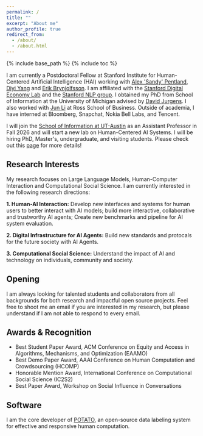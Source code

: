 ```yaml
---
permalink: /
title: ""
excerpt: "About me"
author_profile: true
redirect_from: 
  - /about/
  - /about.html
---
```


{% include base_path %}
{% include toc %}

I am currently a Postdoctoral Fellow at Stanford Institute for Human-Centered Artificial Intelligence (HAI) working with [Alex 'Sandy' Pentland](https://www.media.mit.edu/people/sandy/overview/), [Diyi Yang](https://cs.stanford.edu/~diyiy/) and [Erik Brynjolfsson](https://www.brynjolfsson.com). I am affiliated with the [Stanford Digital Economy Lab](https://digitaleconomy.stanford.edu) and the [Stanford NLP group](https://nlp.stanford.edu). I obtained my PhD from School of Information at the University of Michigan advised by [David Jurgens](http://jurgens.people.si.umich.edu/). I also worked with [Jun Li](https://michiganross.umich.edu/faculty-research/faculty/jun-li) at Ross School of Business. 
Outside of academia, I have interned at Bloomberg, Snapchat, Nokia Bell Labs, and Tencent.

I will join the [School of Information at UT-Austin](https://ischool.utexas.edu) as an Assistant Professor in Fall 2026 and will start a new lab on Human-Centered AI Systems. I will be hiring PhD, Master's, undergraduate, and visiting students. Please check out this [page](https://jiaxin-pei.github.io/working-with-me/) for more details! 


## Research Interests
My research focuses on Large Language Models, Human-Computer Interaction and Computational Social Science. I am currently interested in the following research directions:

**1. Human-AI Interaction:** Develop new interfaces and systems for human users to better interact with AI models; build more interactive, collaborative and trustworthy AI agents; Create new benchmarks and pipeline for AI system evaluation.

**2. Digital Infrastructure for AI Agents:** Build new standards and protocals for the future society with AI Agents. 

**3. Computational Social Science:** Understand the impact of AI and technology on individuals, community and society. 


## Opening 
I am always looking for talented students and collaborators from all backgrounds for both research and impactful open source projects. Feel free to shoot me an email if you are interested in my research, but please understand if I am not able to respond to every email.


## Awards & Recognition

* Best Student Paper Award, ACM Conference on Equity and Access in Algorithms, Mechanisms, and Optimization (EAAMO)
* Best Demo Paper Award, AAAI Conference on Human Computation and Crowdsourcing (HCOMP)
* Honorable Mention Award, International Conference on Computational Social Science (IC2S2)
* Best Paper Award, Workshop on Social Influence in Conversations

## Software

I am the core developer of [POTATO](https://github.com/davidjurgens/potato), an open-source data labeling system for effective and responsive human computation.

<!-- * 2 papers accepted to NAACL and 2 papers accepted to CHI! A great start to 2025! -->
<!-- * [POTATO](https://github.com/davidjurgens/potato) won the Best Demo Paper Award at HCOMP 2024! -->
<!-- * [POTATO](https://github.com/davidjurgens/potato), our open-source annotation system reached 40K downloads! Try it out if you need data labeling! -->
<!-- * Our [paper](https://papers.ssrn.com/sol3/papers.cfm?abstract_id=4603146) on how Canvas transforms sequential grading bias into initial disparities won the Best Student Paper Award at [the ACM Conference on Equity and Access in Algorithms, Mechanisms, and Optimization (EAAMO 2023)](https://conference2023.eaamo.org/awards/) -->
<!-- * Two papers accepted to EMNLP 2023! -->
<!-- * Our paper on [modeling information change in science communication](https://arxiv.org/abs/2210.13001) won an Honorable Mention Award at [the International Conference on Computational Social Science (IC2S2 2023)](https://ic2s2-2023.org/awards) -->
